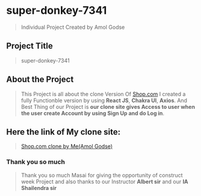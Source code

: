 # super-donkey-7341
>Individual Project
>Created by Amol Godse
## Project Title
>super-donkey-7341

## About the Project
>This Project is all about the clone Version Of [Shop.com](https://www.shop.com/)
>I created a fully Functionble version by using **React JS**, **Chakra UI**, **Axios**. And Best Thing of our Project is **our clone site gives Access to user when the user create Account by using Sign Up and do Log in**.


## Here the link of My clone site:

> [Shop.com clone by Me(Amol Godse)](https://isnt-agodse9-gmail-com-awesome-0c048.netlify.app)

### Thank you so much

>Thank you so much Masai for giving the opportunity of construct week Project and also thanks to our Instructor **Albert sir** and our **IA Shailendra sir**
